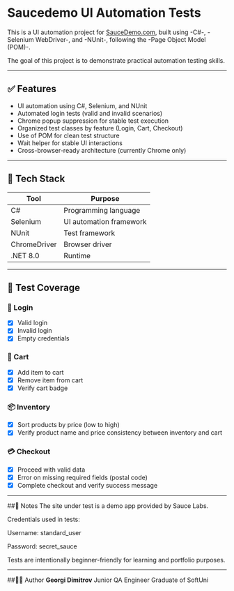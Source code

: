 # Saucedemo UI Automation Tests

This is a UI automation project for [SauceDemo.com](https://www.saucedemo.com/), built using -C#-, -Selenium WebDriver-, and -NUnit-, following the -Page Object Model (POM)-.

The goal of this project is to demonstrate practical automation testing skills.

---

## ✅ Features

- UI automation using C#, Selenium, and NUnit
- Automated login tests (valid and invalid scenarios)
- Chrome popup suppression for stable test execution
- Organized test classes by feature (Login, Cart, Checkout)
- Use of POM for clean test structure
- Wait helper for stable UI interactions
- Cross-browser-ready architecture (currently Chrome only)

---

## 🔧 Tech Stack

| Tool        | Purpose                      |
|-------------|------------------------------|
| C#          | Programming language         |
| Selenium    | UI automation framework      |
| NUnit       | Test framework               |
| ChromeDriver| Browser driver               |
| .NET 8.0    | Runtime                      |

---

## 🧪 Test Coverage

### 🔐 Login
- [x] Valid login
- [x] Invalid login
- [x] Empty credentials

### 🛒 Cart
- [x] Add item to cart
- [x] Remove item from cart
- [x] Verify cart badge

### 📦 Inventory
- [x] Sort products by price (low to high)
- [x] Verify product name and price consistency between inventory and cart

### 💳 Checkout
- [x] Proceed with valid data
- [x] Error on missing required fields (postal code)
- [x] Complete checkout and verify success message

---

##📌 Notes
The site under test is a demo app provided by Sauce Labs.

Credentials used in tests:

Username: standard_user

Password: secret_sauce

Tests are intentionally beginner-friendly for learning and portfolio purposes.

---

##👨‍🎓 Author
**Georgi Dimitrov**
Junior QA Engineer
Graduate of SoftUni
